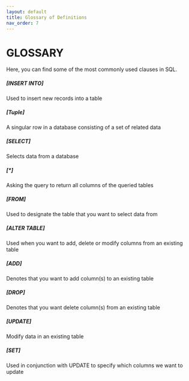 ```yaml
---
layout: default
title: Glossary of Definitions
nav_order: 7
---
```


# GLOSSARY
Here, you can find some of the most commonly used clauses in SQL.

##### [INSERT INTO]
Used to insert new records into a table

##### [Tuple]
A singular row in a database consisting of a set of related data

##### [SELECT]
Selects data from a database

##### [\*]
Asking the query to return all columns of the queried tables

##### [FROM]
Used to designate the table that you want to select data from

##### [ALTER TABLE]
Used when you want to add, delete or modify columns from an existing table

##### [ADD]
Denotes that you want to add column(s) to an existing table

##### [DROP]
Denotes that you want delete column(s) from an existing table

##### [UPDATE]
Modify data in an existing table

##### [SET]
Used in conjunction with UPDATE to specify which columns we want to update
